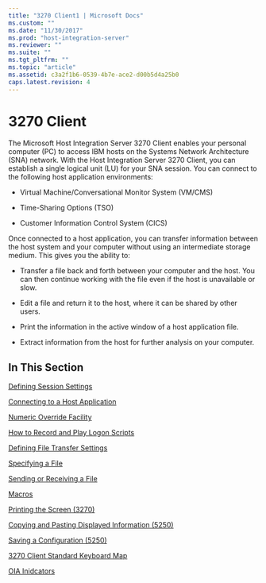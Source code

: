 ```yaml
---
title: "3270 Client1 | Microsoft Docs"
ms.custom: ""
ms.date: "11/30/2017"
ms.prod: "host-integration-server"
ms.reviewer: ""
ms.suite: ""
ms.tgt_pltfrm: ""
ms.topic: "article"
ms.assetid: c3a2f1b6-0539-4b7e-ace2-d00b5d4a25b0
caps.latest.revision: 4
---
```

# 3270 Client
The Microsoft Host Integration Server 3270 Client enables your personal computer (PC) to access IBM hosts on the Systems Network Architecture (SNA) network. With the Host Integration Server 3270 Client, you can establish a single logical unit (LU) for your SNA session. You can connect to the following host application environments:  
  
-   Virtual Machine/Conversational Monitor System (VM/CMS)  
  
-   Time-Sharing Options (TSO)  
  
-   Customer Information Control System (CICS)  
  
 Once connected to a host application, you can transfer information between the host system and your computer without using an intermediate storage medium. This gives you the ability to:  
  
-   Transfer a file back and forth between your computer and the host. You can then continue working with the file even if the host is unavailable or slow.  
  
-   Edit a file and return it to the host, where it can be shared by other users.  
  
-   Print the information in the active window of a host application file.  
  
-   Extract information from the host for further analysis on your computer.  
  
## In This Section  
 [Defining Session Settings](../core/defining-session-settings1.md)  
  
 [Connecting to a Host Application](../core/connecting-to-a-host-application2.md)  
  
 [Numeric Override Facility](../core/numeric-override-facility1.md)  
  
 [How to Record and Play Logon Scripts](../core/how-to-record-and-play-logon-scripts1.md)  
  
 [Defining File Transfer Settings](../core/defining-file-transfer-settings2.md)  
  
 [Specifying a File](../core/specifying-a-file2.md)  
  
 [Sending or Receiving a File](../core/sending-or-receiving-a-file2.md)  
  
 [Macros](../core/macros1.md)  
  
 [Printing the Screen (3270)](../core/printing-the-screen-3270-2.md)  
  
 [Copying and Pasting Displayed Information (5250)](../core/copying-and-pasting-displayed-information-5250-1.md)  
  
 [Saving a Configuration (5250)](../core/saving-a-configuration-5250-1.md)  
  
 [3270 Client Standard Keyboard Map](../core/3270-client-standard-keyboard-map1.md)  
  
 [OIA Inidcators](../core/oia-inidcators1.md)